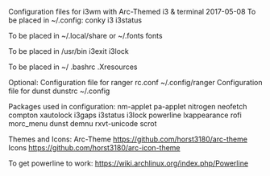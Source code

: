 Configuration files for i3wm with Arc-Themed i3 & terminal 2017-05-08
To be placed in ~/.config:
conky
i3
i3status
 
To be placed in ~/.local/share or ~/.fonts
fonts
 
To be placed in /usr/bin
i3exit
i3lock
 
To be placed in ~/
.bashrc
.Xresources
 
Optional:
Configuration file for ranger
rc.conf ~/.config/ranger
Configuration file for dunst
dunstrc ~/.config
 
Packages used in configuration: nm-applet pa-applet nitrogen neofetch compton xautolock i3gaps i3status i3lock powerline lxappearance rofi morc_menu dunst demnu rxvt-unicode scrot
 
Themes and Icons:
Arc-Theme https://github.com/horst3180/arc-theme
Icons https://github.com/horst3180/arc-icon-theme

To get powerline to work: https://wiki.archlinux.org/index.php/Powerline

